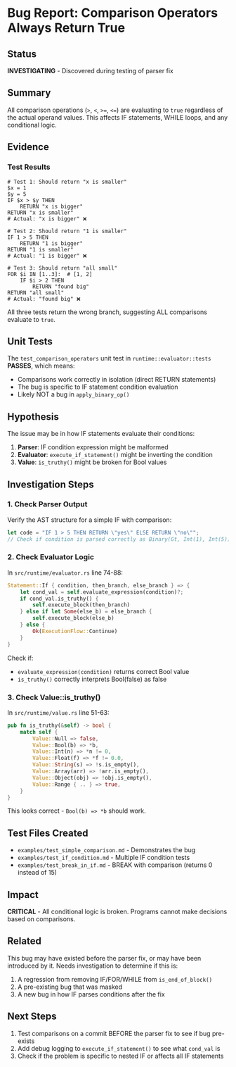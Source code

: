 # Bug Report: Comparison Operators Always Return True

## Status
**INVESTIGATING** - Discovered during testing of parser fix

## Summary
All comparison operations (`>`, `<`, `>=`, `<=`) are evaluating to `true` regardless of the actual operand values. This affects IF statements, WHILE loops, and any conditional logic.

## Evidence

### Test Results
```ovsm
# Test 1: Should return "x is smaller"
$x = 1
$y = 5
IF $x > $y THEN
    RETURN "x is bigger"
RETURN "x is smaller"
# Actual: "x is bigger" ❌
```

```ovsm
# Test 2: Should return "1 is smaller"
IF 1 > 5 THEN
    RETURN "1 is bigger"
RETURN "1 is smaller"
# Actual: "1 is bigger" ❌
```

```ovsm
# Test 3: Should return "all small"
FOR $i IN [1..3]:  # [1, 2]
    IF $i > 2 THEN
        RETURN "found big"
RETURN "all small"
# Actual: "found big" ❌
```

All three tests return the wrong branch, suggesting ALL comparisons evaluate to `true`.

## Unit Tests
The `test_comparison_operators` unit test in `runtime::evaluator::tests` **PASSES**, which means:
- Comparisons work correctly in isolation (direct RETURN statements)
- The bug is specific to IF statement condition evaluation
- Likely NOT a bug in `apply_binary_op()`

## Hypothesis
The issue may be in how IF statements evaluate their conditions:
1. **Parser**: IF condition expression might be malformed
2. **Evaluator**: `execute_if_statement()` might be inverting the condition
3. **Value**: `is_truthy()` might be broken for Bool values

## Investigation Steps

### 1. Check Parser Output
Verify the AST structure for a simple IF with comparison:
```rust
let code = "IF 1 > 5 THEN RETURN \"yes\" ELSE RETURN \"no\"";
// Check if condition is parsed correctly as Binary(Gt, Int(1), Int(5))
```

### 2. Check Evaluator Logic
In `src/runtime/evaluator.rs` line 74-88:
```rust
Statement::If { condition, then_branch, else_branch } => {
    let cond_val = self.evaluate_expression(condition)?;
    if cond_val.is_truthy() {
        self.execute_block(then_branch)
    } else if let Some(else_b) = else_branch {
        self.execute_block(else_b)
    } else {
        Ok(ExecutionFlow::Continue)
    }
}
```

Check if:
- `evaluate_expression(condition)` returns correct Bool value
- `is_truthy()` correctly interprets Bool(false) as false

### 3. Check Value::is_truthy()
In `src/runtime/value.rs` line 51-63:
```rust
pub fn is_truthy(&self) -> bool {
    match self {
        Value::Null => false,
        Value::Bool(b) => *b,
        Value::Int(n) => *n != 0,
        Value::Float(f) => *f != 0.0,
        Value::String(s) => !s.is_empty(),
        Value::Array(arr) => !arr.is_empty(),
        Value::Object(obj) => !obj.is_empty(),
        Value::Range { .. } => true,
    }
}
```

This looks correct - `Bool(b) => *b` should work.

## Test Files Created
- `examples/test_simple_comparison.md` - Demonstrates the bug
- `examples/test_if_condition.md` - Multiple IF condition tests
- `examples/test_break_in_if.md` - BREAK with comparison (returns 0 instead of 15)

## Impact
**CRITICAL** - All conditional logic is broken. Programs cannot make decisions based on comparisons.

## Related
This bug may have existed before the parser fix, or may have been introduced by it. Needs investigation to determine if this is:
1. A regression from removing IF/FOR/WHILE from `is_end_of_block()`
2. A pre-existing bug that was masked
3. A new bug in how IF parses conditions after the fix

## Next Steps
1. Test comparisons on a commit BEFORE the parser fix to see if bug pre-exists
2. Add debug logging to `execute_if_statement()` to see what `cond_val` is
3. Check if the problem is specific to nested IF or affects all IF statements

